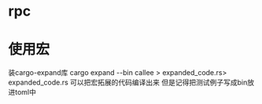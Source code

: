 # rpc

# 使用宏
装cargo-expand库
cargo expand --bin callee > expanded_code.rs> expanded_code.rs 可以把宏拓展的代码编译出来 但是记得把测试例子写成bin放进toml中
